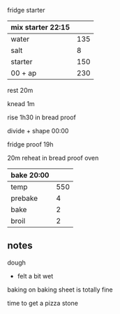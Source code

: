 fridge starter

| mix starter 22:15  | |
| ----------- |:----|
| water       | 135 |
| salt        | 8   |
| starter     | 150 |
| 00 + ap     | 230 |

rest 20m

knead 1m

rise 1h30 in bread proof

divide + shape 00:00

fridge proof 19h

20m reheat in bread proof oven

| bake 20:00 | |
| ----------- |:----|
| temp        | 550 |
| prebake     | 4 |
| bake        | 2 |
| broil       | 2 |


## notes
dough
- felt a bit wet

baking on baking sheet is totally fine

time to get a pizza stone

